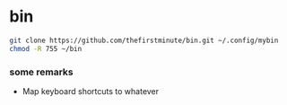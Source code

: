 # bin

```sh
git clone https://github.com/thefirstminute/bin.git ~/.config/mybin
chmod -R 755 ~/bin
```

### some remarks
* Map keyboard shortcuts to whatever
